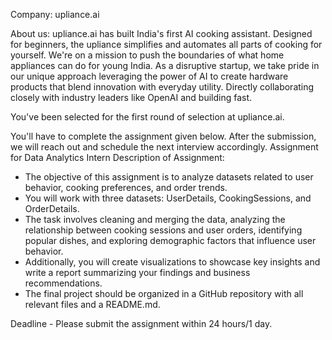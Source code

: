 Company: upliance.ai

About us: upliance.ai has built India's first AI cooking assistant. Designed for beginners, the
upliance simplifies and automates all parts of cooking for yourself. We're on a mission to
push the boundaries of what home appliances can do for young India. As a disruptive
startup, we take pride in our unique approach leveraging the power of AI to create hardware
products that blend innovation with everyday utility. Directly collaborating closely with
industry leaders like OpenAI and building fast.

You've been selected for the first round of selection at upliance.ai.

You'll have to complete the assignment given below. After the submission, we will reach out
and schedule the next interview accordingly.
Assignment for Data Analytics Intern
Description of Assignment:
- The objective of this assignment is to analyze datasets related to user behavior,
cooking preferences, and order trends.
- You will work with three datasets: UserDetails, CookingSessions, and
OrderDetails.
- The task involves cleaning and merging the data, analyzing the relationship between
cooking sessions and user orders, identifying popular dishes, and exploring
demographic factors that influence user behavior.
- Additionally, you will create visualizations to showcase key insights and write a report
summarizing your findings and business recommendations.
- The final project should be organized in a GitHub repository with all relevant files
and a README.md.

Deadline - Please submit the assignment within 24 hours/1 day.
